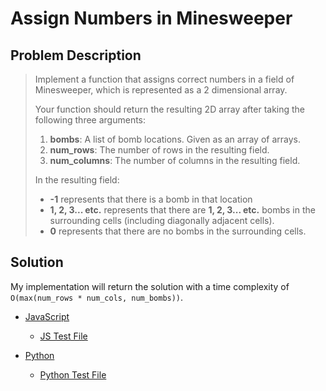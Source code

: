 # Assign Numbers in Minesweeper

## Problem Description

> Implement a function that assigns correct numbers in a field of Minesweeper, which is represented as a 2 dimensional array.
>
> Your function should return the resulting 2D array after taking the following three arguments:
>
> 1. **bombs**: A list of bomb locations. Given as an array of arrays.
> 2. **num_rows**: The number of rows in the resulting field.
> 3. **num_columns**: The number of columns in the resulting field.
>
> In the resulting field:
>
> - **-1** represents that there is a bomb in that location
> - **1, 2, 3... etc.** represents that there are **1, 2, 3... etc.** bombs in the surrounding cells (including diagonally adjacent cells).
> - **0** represents that there are no bombs in the surrounding cells.

## Solution

My implementation will return the solution with a time complexity of `O(max(num_rows * num_cols, num_bombs))`.

- [JavaScript](./solution.js)

  - [JS Test File](./checkSolution.test.js)

- [Python](./solution.py)

  - [Python Test File](./checkSolution.py)

